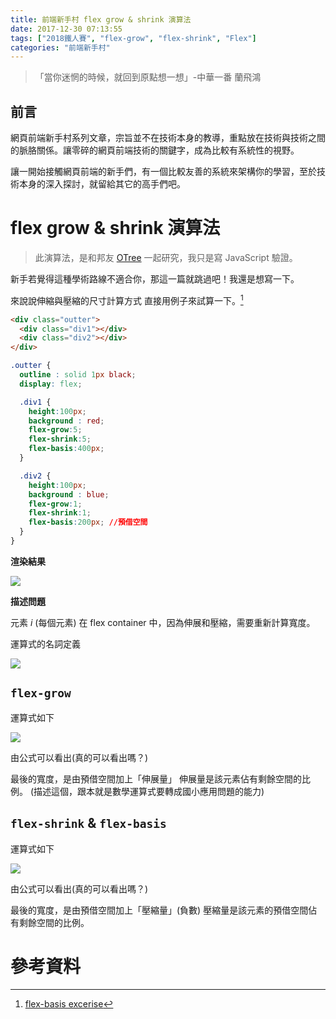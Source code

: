 ```yaml
---
title: 前端新手村 flex grow & shrink 演算法
date: 2017-12-30 07:13:55
tags: ["2018鐵人賽", "flex-grow", "flex-shrink", "Flex"]
categories: "前端新手村"
---
```

> 「當你迷惘的時候，就回到原點想一想」-中華一番 蘭飛鴻

## 前言

網頁前端新手村系列文章，宗旨並不在技術本身的教導，重點放在技術與技術之間的脈胳關係。讓零碎的網頁前端技術的關鍵字，成為比較有系統性的視野。

讓一開始接觸網頁前端的新手們，有一個比較友善的系統來架構你的學習，至於技術本身的深入探討，就留給其它的高手們吧。

# flex grow & shrink 演算法

> 此演算法，是和邦友 [OTree](https://ithelp.ithome.com.tw/users/20107334/profile) 一起研究，我只是寫 JavaScript 驗證。

新手若覺得這種學術路線不適合你，那這一篇就跳過吧！我還是想寫一下。

來說說伸縮與壓縮的尺寸計算方式
直接用例子來試算一下。[^1]

```html
<div class="outter">
  <div class="div1"></div>
  <div class="div2"></div>
</div>
```

```CSS
.outter {
  outline : solid 1px black;
  display: flex;

  .div1 {
    height:100px;
    background : red;
    flex-grow:5;
    flex-shrink:5;
    flex-basis:400px;
  }

  .div2 {
    height:100px;
    background : blue;
    flex-grow:1;
    flex-shrink:1;
    flex-basis:200px; //預借空間
  }
}
```

**渲染結果**

![](https://i.imgur.com/FpQeB3q.png)

**描述問題**

元素 $i$ (每個元素) 在 flex container 中，因為伸展和壓縮，需要重新計算寬度。

運算式的名詞定義

![](https://i.imgur.com/nK4Baef.png)

## `flex-grow`

運算式如下

![](https://i.imgur.com/P6dZATs.png)

由公式可以看出(真的可以看出嗎？)

最後的寬度，是由預借空間加上「伸展量」
伸展量是該元素佔有剩餘空間的比例。
(描述這個，跟本就是數學運算式要轉成國小應用問題的能力)

## `flex-shrink` & `flex-basis`

運算式如下

![](https://i.imgur.com/wnMAhMG.png)

由公式可以看出(真的可以看出嗎？)

最後的寬度，是由預借空間加上「壓縮量」(負數)
壓縮量是該元素的預借空間佔有剩餘空間的比例。


# 參考資料

[^1]: [flex-basis excerise](https://codepen.io/dwatow/pen/Nwmojy)
